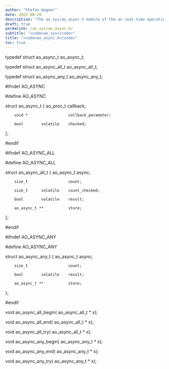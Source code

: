 ```yaml
---
author: "Stefan Wagner"
date: 2022-08-29
description: "The ao_sys/ao_async.h module of the ao real-time operating system."
draft: true
permalink: /ao_sys/ao_async.h/ 
subtitle: "<code>ao_sys</code>"
title: "<code>ao_async.h</code>"
toc: true
---
```


typedef struct  ao_async_t      ao_async_t;

typedef struct  ao_async_all_t  ao_async_all_t;

typedef struct  ao_async_any_t  ao_async_any_t;

#ifndef AO_ASYNC

#define AO_ASYNC

struct  ao_async_t
{
        ao_proc_t               callback;

        void *                  callback_parameter;

        bool        volatile    checked;
};

#endif

#ifndef AO_ASYNC_ALL

#define AO_ASYNC_ALL

struct  ao_async_all_t
{
        ao_async_t              async;

        size_t                  count;

        size_t      volatile    count_checked;

        bool        volatile    result;

        ao_async_t **           store;
};

#endif

#ifndef AO_ASYNC_ANY

#define AO_ASYNC_ANY

struct  ao_async_any_t
{
        ao_async_t              async;

        size_t                  count;

        bool        volatile    result;

        ao_async_t **           store;
};

#endif

void    ao_async_all_begin(     ao_async_all_t * x);

void    ao_async_all_end(       ao_async_all_t * x);

void    ao_async_all_try(       ao_async_all_t * x);

void    ao_async_any_begin(     ao_async_any_t * x);

void    ao_async_any_end(       ao_async_any_t * x);

void    ao_async_any_try(       ao_async_any_t * x);

